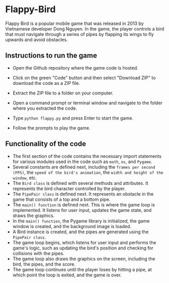 # Flappy-Bird

Flappy Bird is a popular mobile game that was released in 2013 by Vietnamese developer Dong Nguyen. In the game, the player controls a bird that must navigate through a series of pipes by flapping its wings to fly upwards and avoid obstacles.

## Instructions to run the game

* Open the Github repository where the game code is hosted.

* Click on the green "Code" button and then select "Download ZIP" to download the code as a ZIP file.

* Extract the ZIP file to a folder on your computer.

* Open a command prompt or terminal window and navigate to the folder where you extracted the code.

* Type ```python flappy.py``` and press Enter to start the game.

* Follow the prompts to play the game.

## Functionality of the code

* The first section of the code contains the necessary import statements for various modules used in the code such as ```math```, ```os```, and ```Pygame```.
* Several constants are defined next, including the ```frames per second (FPS)```, the ```speed of the bird's animation```, the ```width and height of the window```, etc.
* The ```Bird class``` is defined with several methods and attributes. It represents the bird character controlled by the player.
* The ```PipePair class``` is defined next. It represents an obstacle in the game that consists of a top and a bottom pipe.
* The ```main() function``` is defined next. This is where the game loop is implemented. It listens for user input, updates the game state, and draws the graphics.
* In the ```main() function```, the Pygame library is initialized, the game window is created, and the background image is loaded.
* A Bird instance is created, and the pipes are generated using the ```PipePair class```.
* The game loop begins, which listens for user input and performs the game's logic, such as updating the bird's position and checking for collisions with the pipes.
* The game loop also draws the graphics on the screen, including the bird, the pipes, and the score.
* The game loop continues until the player loses by hitting a pipe, at which point the loop is exited, and the game is over.
